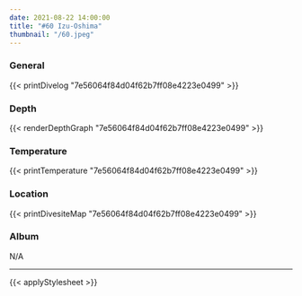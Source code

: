 ```yaml
---
date: 2021-08-22 14:00:00
title: "#60 Izu-Oshima"
thumbnail: "/60.jpeg"
---
```


### General

{{< printDivelog "7e56064f84d04f62b7ff08e4223e0499" >}}

### Depth

{{< renderDepthGraph "7e56064f84d04f62b7ff08e4223e0499" >}}

### Temperature

{{< printTemperature "7e56064f84d04f62b7ff08e4223e0499" >}}

### Location

{{< printDivesiteMap "7e56064f84d04f62b7ff08e4223e0499" >}}

### Album

N/A

---

{{< applyStylesheet >}}
